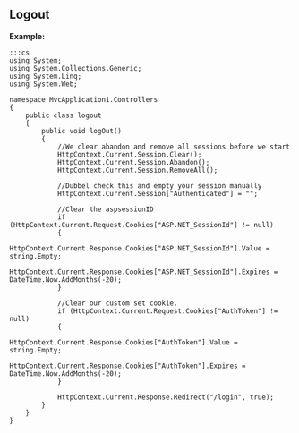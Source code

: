 Logout
-------

**Example:**

	:::cs	
	using System;
	using System.Collections.Generic;
	using System.Linq;
	using System.Web;

	namespace MvcApplication1.Controllers
	{
		public class logout
		{
			public void logOut()
			{   
				//We clear abandon and remove all sessions before we start
				HttpContext.Current.Session.Clear();
				HttpContext.Current.Session.Abandon();
				HttpContext.Current.Session.RemoveAll();
		   
				//Dubbel check this and empty your session manually
				HttpContext.Current.Session["Authenticated"] = "";

				//Clear the aspsessionID
				if (HttpContext.Current.Request.Cookies["ASP.NET_SessionId"] != null)
				{
					HttpContext.Current.Response.Cookies["ASP.NET_SessionId"].Value = string.Empty;
					HttpContext.Current.Response.Cookies["ASP.NET_SessionId"].Expires = DateTime.Now.AddMonths(-20);
				}

				//Clear our custom set cookie.
				if (HttpContext.Current.Request.Cookies["AuthToken"] != null)
				{
					HttpContext.Current.Response.Cookies["AuthToken"].Value = string.Empty;
					HttpContext.Current.Response.Cookies["AuthToken"].Expires = DateTime.Now.AddMonths(-20);
				}

				HttpContext.Current.Response.Redirect("/login", true);
			}
		}
	}
